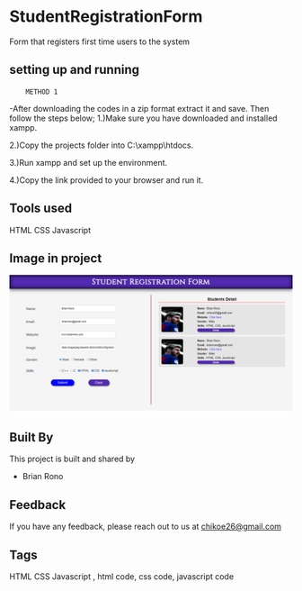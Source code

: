 # StudentRegistrationForm
Form that registers first time users to the system

## setting up and running
        METHOD 1
-After downloading the codes in a zip format extract it
and save. Then follow the steps below;
1.)Make sure you have downloaded and installed xampp.

2.)Copy the projects folder into C:\xampp\htdocs.

3.)Run xampp and set up the environment.

4.)Copy the link provided to your browser and run it.


## Tools used

HTML CSS Javascript 


## Image in project

![Alt text](project.PNG "Brian Rono") 

## Built By

This project is built and shared by

- Brian Rono


## Feedback

If you have any feedback, please reach out to us at chikoe26@gmail.com


## Tags
HTML CSS Javascript , html code, css code, javascript code
